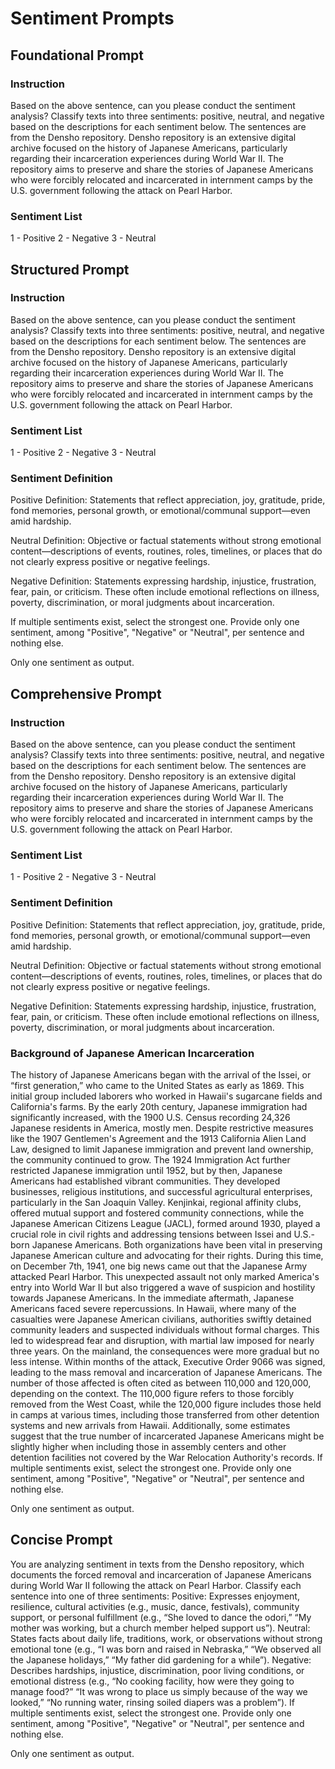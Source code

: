 # Sentiment Prompts

## Foundational Prompt 

### Instruction
Based on the above sentence, can you please conduct the sentiment analysis? Classify texts into three sentiments: positive, neutral, and negative based on the descriptions for each sentiment below. The sentences are from the Densho repository. Densho repository is an extensive digital archive focused on the history of Japanese Americans, particularly regarding their incarceration experiences during World War II. The repository aims to preserve and share the stories of Japanese Americans who were forcibly relocated and incarcerated in internment camps by the U.S. government following the attack on Pearl Harbor.

### Sentiment List
1 - Positive
2 - Negative
3 - Neutral

## Structured Prompt 

### Instruction
Based on the above sentence, can you please conduct the sentiment analysis? Classify texts into three sentiments: positive, neutral, and negative based on the descriptions for each sentiment below. The sentences are from the Densho repository. Densho repository is an extensive digital archive focused on the history of Japanese Americans, particularly regarding their incarceration experiences during World War II. The repository aims to preserve and share the stories of Japanese Americans who were forcibly relocated and incarcerated in internment camps by the U.S. government following the attack on Pearl Harbor.

### Sentiment List
1 - Positive
2 - Negative
3 - Neutral

### Sentiment Definition

Positive Definition: Statements that reflect appreciation, joy, gratitude, pride, fond memories, personal growth, or emotional/communal support—even amid hardship.

Neutral Definition: Objective or factual statements without strong emotional content—descriptions of events, routines, roles, timelines, or places that do not clearly express positive or negative feelings.

Negative Definition:
Statements expressing hardship, injustice, frustration, fear, pain, or criticism. These often include emotional reflections on illness, poverty, discrimination, or moral judgments about incarceration.

If multiple sentiments exist, select the strongest one. Provide only one sentiment, among "Positive", "Negative" or "Neutral", per sentence and nothing else.

Only one sentiment as output.

## Comprehensive Prompt 


### Instruction
Based on the above sentence, can you please conduct the sentiment analysis? Classify texts into three sentiments: positive, neutral, and negative based on the descriptions for each sentiment below. The sentences are from the Densho repository. Densho repository is an extensive digital archive focused on the history of Japanese Americans, particularly regarding their incarceration experiences during World War II. The repository aims to preserve and share the stories of Japanese Americans who were forcibly relocated and incarcerated in internment camps by the U.S. government following the attack on Pearl Harbor.

### Sentiment List
1 - Positive
2 - Negative
3 - Neutral

### Sentiment Definition

Positive Definition: Statements that reflect appreciation, joy, gratitude, pride, fond memories, personal growth, or emotional/communal support—even amid hardship.

Neutral Definition: Objective or factual statements without strong emotional content—descriptions of events, routines, roles, timelines, or places that do not clearly express positive or negative feelings.

Negative Definition:
Statements expressing hardship, injustice, frustration, fear, pain, or criticism. These often include emotional reflections on illness, poverty, discrimination, or moral judgments about incarceration.

### Background of Japanese American Incarceration
The history of Japanese Americans began with the arrival of the Issei, or “first generation,” who came to the United States as early as 1869. This initial group included laborers who worked in Hawaii's sugarcane fields and California's farms. By the early 20th century, Japanese immigration had significantly increased, with the 1900 U.S. Census recording 24,326 Japanese residents in America, mostly men. Despite restrictive measures like the 1907 Gentlemen's Agreement and the 1913 California Alien Land Law, designed to limit Japanese immigration and prevent land ownership, the community continued to grow. The 1924 Immigration Act further restricted Japanese immigration until 1952, but by then, Japanese Americans had established vibrant communities. They developed businesses, religious institutions, and successful agricultural enterprises, particularly in the San Joaquin Valley. Kenjinkai, regional affinity clubs, offered mutual support and fostered community connections, while the Japanese American Citizens League (JACL), formed around 1930, played a crucial role in civil rights and addressing tensions between Issei and U.S.-born Japanese Americans. Both organizations have been vital in preserving Japanese American culture and advocating for their rights. 
During this time, on December 7th, 1941, one big news came out that the Japanese Army attacked Pearl Harbor. This unexpected assault not only marked America's entry into World War II but also triggered a wave of suspicion and hostility towards Japanese Americans. In the immediate aftermath, Japanese Americans faced severe repercussions. In Hawaii, where many of the casualties were Japanese American civilians, authorities swiftly detained community leaders and suspected individuals without formal charges. This led to widespread fear and disruption, with martial law imposed for nearly three years.
On the mainland, the consequences were more gradual but no less intense. Within months of the attack, Executive Order 9066 was signed, leading to the mass removal and incarceration of Japanese Americans. The number of those affected is often cited as between 110,000 and 120,000, depending on the context. The 110,000 figure refers to those forcibly removed from the West Coast, while the 120,000 figure includes those held in camps at various times, including those transferred from other detention systems and new arrivals from Hawaii. Additionally, some estimates suggest that the true number of incarcerated Japanese Americans might be slightly higher when including those in assembly centers and other detention facilities not covered by the War Relocation Authority's records.
If multiple sentiments exist, select the strongest one. Provide only one sentiment, among "Positive", "Negative" or "Neutral", per sentence and nothing else.

Only one sentiment as output.

## Concise Prompt
You are analyzing sentiment in texts from the Densho repository, which documents the forced removal and incarceration of Japanese Americans during World War II following the attack on Pearl Harbor. Classify each sentence into one of three sentiments:
Positive: Expresses enjoyment, resilience, cultural activities (e.g., music, dance, festivals), community support, or personal fulfillment (e.g., “She loved to dance the odori,” “My mother was working, but a church member helped support us”).
Neutral: States facts about daily life, traditions, work, or observations without strong emotional tone (e.g., “I was born and raised in Nebraska,” “We observed all the Japanese holidays,” “My father did gardening for a while”).
Negative: Describes hardships, injustice, discrimination, poor living conditions, or emotional distress (e.g., “No cooking facility, how were they going to manage food?” “It was wrong to place us simply because of the way we looked,” “No running water, rinsing soiled diapers was a problem”).
If multiple sentiments exist, select the strongest one. Provide only one sentiment, among "Positive", "Negative" or "Neutral", per sentence and nothing else.

Only one sentiment as output.
